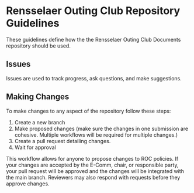# Rensselaer Outing Club Repository Guidelines

These guidelines define how the the Rensselaer Outing Club Documents repository should be used.

## Issues

Issues are used to track progress, ask questions, and make suggestions.

## Making Changes

To make changes to any aspect of the repository follow these steps:

1. Create a new branch
2. Make proposed changes (make sure the changes in one submission are cohesive. Multiple workflows will be required for multiple changes.)
3. Create a pull request detailing changes.
4. Wait for approval

This workflow allows for anyone to propose changes to ROC policies. If your changes are accepted by the E-Comm, chair, or responsible party, your pull request will be approved and the changes will be integrated with the main branch. Reviewers may also respond with requests before they approve changes.
